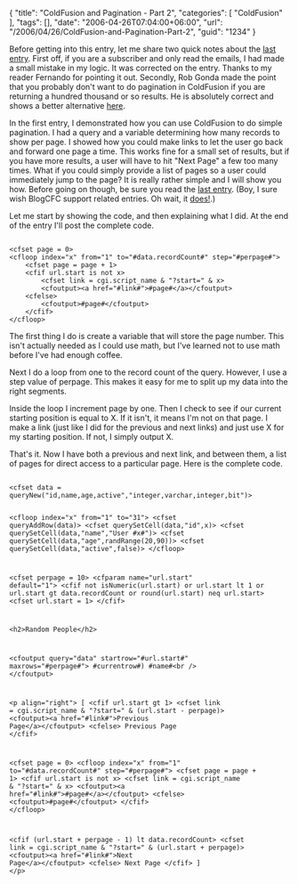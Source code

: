{
	"title": "ColdFusion and Pagination - Part 2",
	"categories": [
		"ColdFusion"
	],
	"tags": [],
	"date": "2006-04-26T07:04:00+06:00",
	"url": "/2006/04/26/ColdFusion-and-Pagination-Part-2",
	"guid": "1234"
}

Before getting into this entry, let me share two quick notes about the <a href="http://ray.camdenfamily.com/index.cfm/2006/4/24/ColdFusion-and-Pagination">last entry</a>. First off, if you are a subscriber and only read the emails, I had made a small mistake in my logic. It was corrected on the entry. Thanks to my reader Fernando for pointing it out. Secondly, Rob Gonda made the point that you probably don't want to do pagination in ColdFusion if you are returning a hundred thousand or so results. He is absolutely correct and shows a better alternative <a href="http://www.robgonda.com/blog/index.cfm/2006/4/25/MSSQL-and-Pagination">here</a>.
<!--more-->
In the first entry, I demonstrated how you can use ColdFusion to do simple pagination. I had a query and a variable determining how many records to show per page. I showed how you could make links to let the user go back and forward one page a time. This works fine for a small set of results, but if you have more results, a user will have to hit "Next Page" a few too many times. What if you could simply provide a list of pages so a user could immediately jump to the page? It is really rather simple and I will show you how. Before going on though, be sure you read the <a href="http://ray.camdenfamily.com/index.cfm/2006/4/24/ColdFusion-and-Pagination">last entry</a>. (Boy, I sure wish BlogCFC support related entries. Oh wait, it <a href="http://www.blogcfc.com/index.cfm/2006/4/25/Major-New-Feature">does!</a>.)

Let me start by showing the code, and then explaining what I did. At the end of the entry I'll post the complete code.

<code>
&lt;cfset page = 0&gt;
&lt;cfloop index="x" from="1" to="#data.recordCount#" step="#perpage#"&gt;
	&lt;cfset page = page + 1&gt;
	&lt;cfif url.start is not x&gt;
		&lt;cfset link = cgi.script_name & "?start=" & x&gt;
		&lt;cfoutput&gt;&lt;a href="#link#"&gt;#page#&lt;/a&gt;&lt;/cfoutput&gt;
	&lt;cfelse&gt;
		&lt;cfoutput&gt;#page#&lt;/cfoutput&gt;
	&lt;/cfif&gt;
&lt;/cfloop&gt;
</code>

The first thing I do is create a variable that will store the page number. This isn't actually needed as I could use math, but I've learned not to use math before I've had enough coffee. 

Next I do a loop from one to the record count of the query. However, I use a step value of perpage. This makes it easy for me to split up my data into the right segments.

Inside the loop I increment page by one. Then I check to see if our current starting position is equal to X. If it isn't, it means I'm not on that page. I make a link (just like I did for the previous and next links) and just use X for my starting position. If not, I simply output X.

That's it. Now I have both a previous and next link, and between them, a list of pages for direct access to a particular page. Here is the complete code.

<code>
&lt;cfset data = queryNew("id,name,age,active","integer,varchar,integer,bit")&gt;

&lt;cfloop index="x" from="1" to="31"&gt;
	&lt;cfset queryAddRow(data)&gt;
	&lt;cfset querySetCell(data,"id",x)&gt;
	&lt;cfset querySetCell(data,"name","User #x#")&gt;
	&lt;cfset querySetCell(data,"age",randRange(20,90))&gt;
	&lt;cfset querySetCell(data,"active",false)&gt;
&lt;/cfloop&gt;

&lt;cfset perpage = 10&gt;
&lt;cfparam name="url.start" default="1"&gt;
&lt;cfif not isNumeric(url.start) or url.start lt 1 or url.start gt data.recordCount or round(url.start) neq url.start&gt;
	&lt;cfset url.start = 1&gt;
&lt;/cfif&gt;

&lt;h2&gt;Random People&lt;/h2&gt;

&lt;cfoutput query="data" startrow="#url.start#" maxrows="#perpage#"&gt;
#currentrow#) #name#&lt;br /&gt;
&lt;/cfoutput&gt;

&lt;p align="right"&gt;
[
&lt;cfif url.start gt 1&gt;
	&lt;cfset link = cgi.script_name & "?start=" & (url.start - perpage)&gt;
	&lt;cfoutput&gt;&lt;a href="#link#"&gt;Previous Page&lt;/a&gt;&lt;/cfoutput&gt;
&lt;cfelse&gt;
	Previous Page
&lt;/cfif&gt;

&lt;cfset page = 0&gt;
&lt;cfloop index="x" from="1" to="#data.recordCount#" step="#perpage#"&gt;
	&lt;cfset page = page + 1&gt;
	&lt;cfif url.start is not x&gt;
		&lt;cfset link = cgi.script_name & "?start=" & x&gt;
		&lt;cfoutput&gt;&lt;a href="#link#"&gt;#page#&lt;/a&gt;&lt;/cfoutput&gt;
	&lt;cfelse&gt;
		&lt;cfoutput&gt;#page#&lt;/cfoutput&gt;
	&lt;/cfif&gt;
&lt;/cfloop&gt;

&lt;cfif (url.start + perpage - 1) lt data.recordCount&gt;
	&lt;cfset link = cgi.script_name & "?start=" & (url.start + perpage)&gt;
	&lt;cfoutput&gt;&lt;a href="#link#"&gt;Next Page&lt;/a&gt;&lt;/cfoutput&gt;
&lt;cfelse&gt;
	Next Page
&lt;/cfif&gt;
]
&lt;/p&gt;
</code>